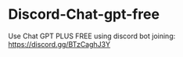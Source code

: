 # Discord-Chat-gpt-free
Use Chat GPT PLUS FREE using discord bot joining: https://discord.gg/BTzCaghJ3Y







                                       